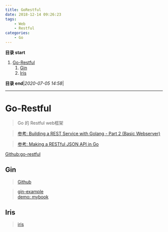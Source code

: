 ```yaml
---
title: GoRestful
date: 2018-12-14 09:26:23
tags: 
    - Web
    - Restful
categories: 
    - Go
---
```


**目录 start**

1. [Go-Restful](#go-restful)
    1. [Gin](#gin)
    1. [Iris](#iris)

**目录 end**|_2020-07-05 14:58_|
****************************************
# Go-Restful
> Go 的 Restful web框架


> [参考: Building a REST Service with Golang - Part 2 (Basic Webserver)](https://stevenwhite.com/building-a-rest-service-with-golang-2/)

> [参考: Making a RESTful JSON API in Go](https://thenewstack.io/make-a-restful-json-api-go/)

[Github:go-restful](https://github.com/emicklei/go-restful)

## Gin
> [Github](https://github.com/gin-gonic/gin)  

> [gin-example](https://github.com/EDDYCJY/go-gin-example)  
> [demo: mybook](https://github.com/Kuangcp/GoBase/tree/master/mybook)

## Iris
> [iris](https://github.com/kataras/iris)